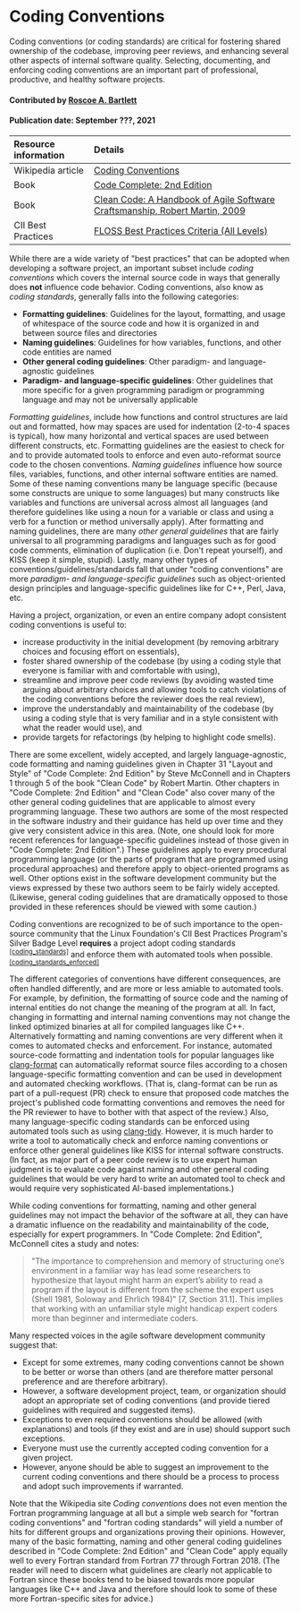 # Coding Conventions

<!--deck text start-->
Coding conventions (or coding standards) are critical for fostering shared ownership of the codebase, improving peer reviews, and enhancing several other aspects of internal software quality.
Selecting, documenting, and enforcing coding conventions are an important part of professional, productive, and healthy software projects.
<!--deck text end-->

#### Contributed by [Roscoe A. Bartlett](https://github.com/bartlettroscoe)

#### Publication date: September ???, 2021

Resource information | Details
:--- | :---
Wikipedia article | [Coding Conventions](https://en.wikipedia.org/wiki/Coding_conventions)
Book | [Code Complete: 2nd Edition](https://bssw.io/items/code-complete-a-practical-handbook-of-software-construction)
Book | [Clean Code: A Handbook of Agile Software Craftsmanship, Robert Martin, 2009](https://dl.acm.org/doi/10.5555/1388398)
CII Best Practices | [FLOSS Best Practices Criteria (All Levels)](https://bestpractices.coreinfrastructure.org/en/criteria)

While there are a wide variety of "best practices" that can be adopted when developing a software project, an important subset include *coding conventions* which covers the internal source code in ways that generally does **not** influence code behavior.
Coding conventions, also know as *coding standards*, generally falls into the following categories:

* **Formatting guidelines**: Guidelines for the layout, formatting, and usage of whitespace of the source code and how it is organized in and between source files and directories
* **Naming guidelines**: Guidelines for how variables, functions, and other code entities are named
* **Other general coding guidelines**: Other paradigm- and language-agnostic guidelines 
* **Paradigm- and language-specific guidelines**: Other guidelines that more specific for a given programming paradigm or programming language and may not be universally applicable

*Formatting guidelines*, include how functions and control structures are laid out and formatted, how may spaces are used for indentation (2-to-4 spaces is typical), how many horizontal and vertical spaces are used between different constructs, etc.
Formatting guidelines are the easiest to check for and to provide automated tools to enforce and even auto-reformat source code to the chosen conventions.
*Naming guidelines* influence how source files, variables, functions, and other internal software entities are named.
Some of these naming conventions many be language specific (because some constructs are unique to some languages) but many constructs like variables and functions are universal across almost all languages (and therefore guidelines like using a noun for a variable or class and using a verb for a function or method universally apply).
After formatting and naming guidelines, there are many *other general guidelines* that are fairly universal to all programming paradigms and languages such as for good code comments, elimination of duplication (i.e. Don't repeat yourself), and KISS (keep it simple, stupid).
Lastly, many other types of conventions/guidelines/standards fall that under "coding conventions" are more *paradigm- and language-specific guidelines* such as object-oriented design principles and language-specific guidelines like for C++, Perl, Java, etc.

Having a project, organization, or even an entire company adopt consistent coding conventions is useful to:

* increase productivity in the initial development (by removing arbitrary choices and focusing effort on essentials),
* foster shared ownership of the codebase (by using a coding style that everyone is familiar with and comfortable with using),
* streamline and improve peer code reviews (by avoiding wasted time arguing about arbitrary choices and allowing tools to catch violations of the coding conventions before the reviewer does the real review),
* improve the understandably and maintainability of the codebase (by using a coding style that is very familiar and in a style consistent with what the reader would use), and
* provide targets for refactorings (by helping to highlight code smells).

There are some excellent, widely accepted, and largely language-agnostic, code formatting and naming guidelines given in Chapter 31 "Layout and Style" of "Code Complete: 2nd Edition" by Steve McConnell and in Chapters 1 through 5 of the book "Clean Code" by Robert Martin.
Other chapters in "Code Complete: 2nd Edition" and "Clean Code" also cover many of the other general coding guidelines that are applicable to almost every programming language.
These two authors are some of the most respected in the software industry and their guidance has held up over time and they give very consistent advice in this area.
(Note, one should look for more recent references for language-specific guidelines instead of those given in "Code Complete: 2nd Edition".)
These guidelines apply to every procedural programming language (or the parts of program that are programmed using procedural approaches) and therefore apply to object-oriented programs as well.
Other options exist in the software development community but the views expressed by these two authors seem to be fairly widely accepted.
(Likewise, general coding guidelines that are dramatically opposed to those provided in these references should be viewed with some caution.)

Coding conventions are recognized to be of such importance to the open-source community that the Linux Foundation's CII Best Practices Program's Silver Badge Level **requires** a project adopt coding standards <sup>[[coding_standards]](https://bestpractices.coreinfrastructure.org/en/criteria#1.coding_standards)</sup> and enforce them with automated tools  when possible. <sup>[[coding_standards_enforced]](https://bestpractices.coreinfrastructure.org/en/criteria#1.coding_standards_enforced)</sup>

The different categories of conventions have different consequences, are often handled differently, and are more or less amiable to automated tools.
For example, by definition, the formatting of source code and the naming of internal entities do not change the meaning of the program at all.
In fact, changing in formatting and internal naming conventions may not change the linked optimized binaries at all for compiled languages like C++.
Alternatively formatting and naming conventions are very different when it comes to automated checks and enforcement.
For instance, automated source-code formatting and indentation tools for popular languages like [clang-format](https://clang.llvm.org/docs/ClangFormat.html) can automatically reformat source files according to a chosen language-specific formatting convention and can be used in development and automated checking workflows.
(That is, clang-format can be run as part of a pull-request (PR) check to ensure that proposed code matches the project's published code formatting conventions and removes the need for the PR reviewer  to have to bother with that aspect of the review.)
Also, many language-specific coding standards can be enforced using automated tools such as using [clang-tidy](https://clang.llvm.org/extra/clang-tidy/).
However, it is much harder to write a tool to automatically check and enforce naming conventions or enforce other general guidelines like KISS for internal software constructs.
(In fact, as major part of a peer code review is to use expert human judgment is to evaluate code against naming and other general coding guidelines that would be very hard to write an automated tool to check and would require very sophisticated AI-based implementations.)

While coding conventions for formatting, naming and other general guidelines may not impact the behavior of the software at all, they can have a dramatic influence on the readability and maintainability of the code, especially for expert programmers.
In "Code Complete: 2nd Edition", McConnell cites a study and notes:

> "The importance to comprehension and memory of structuring one’s environment in a familiar way
has lead some researchers to hypothesize that layout might harm an expert’s ability to read a program
if the layout is different from the scheme the expert uses (Shell 1981, Soloway and Ehrlich 1984)"
[7, Section 31.1]. This implies that working with an unfamiliar style might handicap expert coders
more than beginner and intermediate coders.

Many respected voices in the agile software development community suggest that:

* Except for some extremes, many coding conventions cannot be shown to be better or worse than others (and are therefore matter personal preference and are therefore arbitrary).
* However, a software development project, team, or organization should adopt an appropriate set of coding conventions (and provide tiered guidelines with required and suggested items).
* Exceptions to even required conventions should be allowed (with explanations) and tools (if they exist and are in use) should support such exceptions. 
* Everyone must use the currently accepted coding convention for a given project.
* However, anyone should be able to suggest an improvement to the current coding conventions and there should be a process to process and adopt such improvements if warranted.

Note that the Wikipedia site *Coding conventions* does not even mention the Fortran programming language at all but a simple web search for "fortran coding conventions" and "fortran coding standards" will yield a number of hits for different groups and organizations proving their opinions.
However, many of the basic formatting, naming and other general coding guidelines described in "Code Complete: 2nd Edition" and "Clean Code" apply equally well to every Fortran standard from Fortran 77 through Fortran 2018.
(The reader will need to discern what guidelines are clearly not applicable to Fortran since these books tend to be biased towards more popular languages like C++ and Java and therefore should look to some of these more Fortran-specific sites for advice.)

<!---
Publish: yes
Pinned: no
Topics: Software engineering, refactoring, design
RSS update: 2021-09-???
--->
